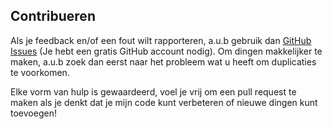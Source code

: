 ## Contribueren

Als je feedback en/of een fout wilt rapporteren, a.u.b gebruik dan [GitHub Issues](https://github.com/ST-Apps/PoGo-UWP/issues) (Je hebt een gratis GitHub account nodig).
Om dingen makkelijker te maken, a.u.b zoek dan eerst naar het probleem wat u heeft om duplicaties te voorkomen.

Elke vorm van hulp is gewaardeerd, voel je vrij om een pull request te maken als je denkt dat je mijn code kunt verbeteren of nieuwe dingen kunt toevoegen!</p>
